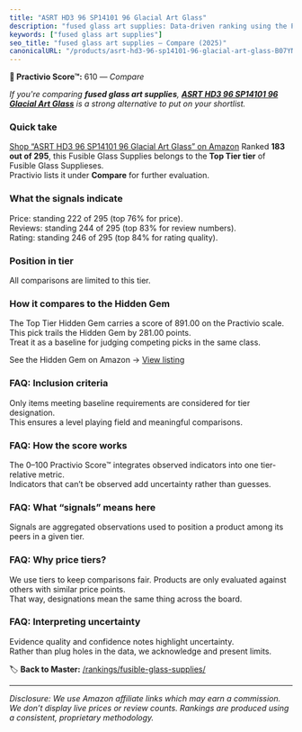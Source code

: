 ```yaml
---
title: "ASRT HD3 96 SP14101 96 Glacial Art Glass"
description: "fused glass art supplies: Data-driven ranking using the Practivio Score™. Positioned by quality, value, demand, findability, momentum."
keywords: ["fused glass art supplies"]
seo_title: "fused glass art supplies — Compare (2025)"
canonicalURL: "/products/asrt-hd3-96-sp14101-96-glacial-art-glass-B07YN5PRMC/"
---
```


**🛒 Practivio Score™:** 610 — _Compare_


*If you're comparing **fused glass art supplies**, **[ASRT HD3 96 SP14101 96 Glacial Art Glass](https://www.amazon.com/dp/B07YN5PRMC?tag=practivio-20)** is a strong alternative to put on your shortlist.*
### Quick take
[Shop “ASRT HD3 96 SP14101 96 Glacial Art Glass” on Amazon](https://www.amazon.com/dp/B07YN5PRMC?tag=practivio-20)
Ranked **183 out of 295**, this Fusible Glass Supplies belongs to the **Top Tier tier** of Fusible Glass Supplieses.  
Practivio lists it under **Compare** for further evaluation.

### What the signals indicate
Price: standing 222 of 295 (top 76% for price).  
Reviews: standing 244 of 295 (top 83% for review numbers).  
Rating: standing 246 of 295 (top 84% for rating quality).  

### Position in tier
All comparisons are limited to this tier.

### How it compares to the Hidden Gem
The Top Tier Hidden Gem carries a score of 891.00 on the Practivio scale.  
This pick trails the Hidden Gem by 281.00 points.  
Treat it as a baseline for judging competing picks in the same class.  

See the Hidden Gem on Amazon → [View listing](https://www.amazon.com/dp/B0C6T6NXD9?tag=practivio-20)

### FAQ: Inclusion criteria
Only items meeting baseline requirements are considered for tier designation.  
This ensures a level playing field and meaningful comparisons.

### FAQ: How the score works
The 0–100 Practivio Score™ integrates observed indicators into one tier-relative metric.  
Indicators that can’t be observed add uncertainty rather than guesses.

### FAQ: What “signals” means here
Signals are aggregated observations used to position a product among its peers in a given tier.

### FAQ: Why price tiers?
We use tiers to keep comparisons fair. Products are only evaluated against others with similar price points.  
That way, designations mean the same thing across the board.

### FAQ: Interpreting uncertainty
Evidence quality and confidence notes highlight uncertainty.  
Rather than plug holes in the data, we acknowledge and present limits.

<!-- Missing template for Compare/CompareWithinPriceClass -->


🏷️ **Back to Master:** [/rankings/fusible-glass-supplies/](/rankings/fusible-glass-supplies/)

---
_Disclosure: We use Amazon affiliate links which may earn a commission. We don’t display live prices or review counts. Rankings are produced using a consistent, proprietary methodology._
